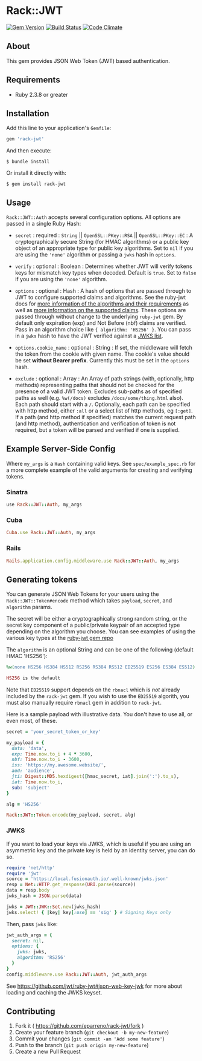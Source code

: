 # Rack::JWT

[![Gem Version](https://badge.fury.io/rb/rack-jwt.svg)](http://badge.fury.io/rb/rack-jwt)
[![Build Status](https://travis-ci.org/eparreno/rack-jwt.svg)](https://travis-ci.org/eparreno/rack-jwt)
[![Code Climate](https://codeclimate.com/github/eparreno/rack-jwt/badges/gpa.svg)](https://codeclimate.com/github/eparreno/rack-jwt)

## About

This gem provides JSON Web Token (JWT) based authentication.

## Requirements

- Ruby 2.3.8 or greater

## Installation

Add this line to your application's `Gemfile`:

```ruby
gem 'rack-jwt'
```

And then execute:

```
$ bundle install
```

Or install it directly with:

```
$ gem install rack-jwt
```

## Usage

`Rack::JWT::Auth` accepts several configuration options. All options are passed in a single Ruby Hash:

* `secret` : required : `String` || `OpenSSL::PKey::RSA` || `OpenSSL::PKey::EC` : A cryptographically secure String (for HMAC algorithms) or a public key object of an appropriate type for public key algorithms. Set to `nil` if you are using the `'none'` algorithm or passing a `jwks` hash in `options`.

* `verify` : optional : Boolean : Determines whether JWT will verify tokens keys for mismatch key types when decoded. Default is `true`. Set to `false` if you are using the `'none'` algorithm.

* `options` : optional : Hash : A hash of options that are passed through to JWT to configure supported claims and algorithms. See the ruby-jwt docs for [more information of the algorithms and their requirements](https://github.com/jwt/ruby-jwt#algorithms-and-usage) as well as [more information on the supported claims](https://github.com/progrium/ruby-jwt#support-for-reserved-claim-names). These options are passed through without change to the underlying `ruby-jwt` gem. By default only expiration (exp) and Not Before (nbf) claims are verified. Pass in an algorithm choice like `{ algorithm: 'HS256' }`. You can pass in a `jwks` hash to have the JWT verified against a [JWKS list](https://github.com/jwt/ruby-jwt#json-web-key-jwk). 

* `options.cookie_name` : optional : String : If set, the middleware will fetch the token from the 
cookie with given name. The cookie's value should be set **without Bearer prefix**. Currently this 
must be set in the `options` hash.

* `exclude` : optional : Array : An Array of path strings (with, optionally, http methods) representing paths that should not be checked for the presence of a valid JWT token. Excludes sub-paths as of specified paths as well (e.g. `%w(/docs)` excludes `/docs/some/thing.html` also). Each path should start with a `/`. Optionally, each path can be specified with http method, either `:all` or a select list of http methods, eg `[:get]`.  If a path (and http method if specified) matches the current request path (and http method), authentication and verification of token is not required, but a token will be parsed and verified if one is supplied.

## Example Server-Side Config

Where `my_args` is a `Hash` containing valid keys. See `spec/example_spec.rb`
for a more complete example of the valid arguments for creating and verifying
tokens.

### Sinatra

```ruby
use Rack::JWT::Auth, my_args
```

### Cuba

```ruby
Cuba.use Rack::JWT::Auth, my_args
```

### Rails

```ruby
Rails.application.config.middleware.use Rack::JWT::Auth, my_args
```

## Generating tokens
You can generate JSON Web Tokens for your users using the
`Rack::JWT::Token#encode` method which takes `payload`,
`secret`, and `algorithm` params.

The secret will be either a cryptographically strong random string, or the
secret key component of a public/private keypair of an accepted type depending on
the algorithm you choose. You can see examples of using the various key types at
the [ruby-jwt gem repo](https://github.com/jwt/ruby-jwt/blob/master/README.md)

The `algorithm` is an optional String and can be one of the following (default HMAC 'HS256'):

```ruby
%w(none HS256 HS384 HS512 RS256 RS384 RS512 ED25519 ES256 ES384 ES512)

HS256 is the default
```

Note that `ED25519` support depends on the `rbnacl` which is _not_ already included by the
`rack-jwt` gem. If you wish to use the `ED25519` algorith, you must also manually require
`rbnacl` gem in addition to `rack-jwt`.

Here is a sample payload with illustrative data. You don't have to use all,
or even most, of these.

```ruby
secret = 'your_secret_token_or_key'

my_payload = {
  data: 'data',
  exp: Time.now.to_i + 4 * 3600,
  nbf: Time.now.to_i - 3600,
  iss: 'https://my.awesome.website/',
  aud: 'audience',
  jti: Digest::MD5.hexdigest([hmac_secret, iat].join(':').to_s),
  iat: Time.now.to_i,
  sub: 'subject'
}

alg = 'HS256'

Rack::JWT::Token.encode(my_payload, secret, alg)
```

### JWKS

If you want to load your keys via JWKS, which is useful if you are using an asymmetric key and the private key is held by an identity server, you can do so.

```ruby
require 'net/http'
require 'jwt'
source = 'https://local.fusionauth.io/.well-known/jwks.json'
resp = Net::HTTP.get_response(URI.parse(source))
data = resp.body
jwks_hash = JSON.parse(data)

jwks = JWT::JWK::Set.new(jwks_hash)
jwks.select! { |key| key[:use] == 'sig' } # Signing Keys only
```

Then, pass `jwks` like:

```ruby
jwt_auth_args = {
  secret: nil,
  options: {
    jwks: jwks,
    algorithm: 'RS256'
  }
}
config.middleware.use Rack::JWT::Auth, jwt_auth_args
```

See https://github.com/jwt/ruby-jwt#json-web-key-jwk for more about loading and caching the JWKS keyset.

## Contributing

1. Fork it ( https://github.com/eparreno/rack-jwt/fork )
2. Create your feature branch (`git checkout -b my-new-feature`)
3. Commit your changes (`git commit -am 'Add some feature'`)
4. Push to the branch (`git push origin my-new-feature`)
5. Create a new Pull Request
